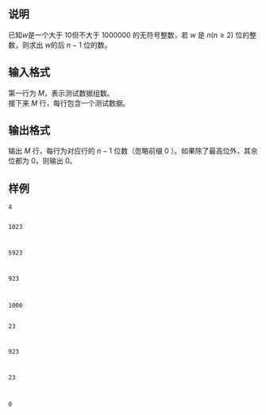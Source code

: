 <h2>说明</h2>

已知$w$是一个大于 $10$但不大于 $1000000$ 的无符号整数，若 $w$ 是 $n$($n≥2$) 位的整数，则求出 $w$的后 $n−1$ 位的数。
<h2>输入格式</h2>

第一行为 $M$，表示测试数据组数。<br>接下来 $M$ 行，每行包含一个测试数据。

<h2>输出格式</h2>

输出 $M$ 行，每行为对应行的 $n−1$ 位数（忽略前缀 $0$ ）。如果除了最高位外，其余位都为 $0$，则输出 $0$。

<h2>样例</h2>
<pre><code class="language-input1">4
1023
5923
923
1000</code></pre><pre><code class="language-output1">23
923
23
0</code></pre>
